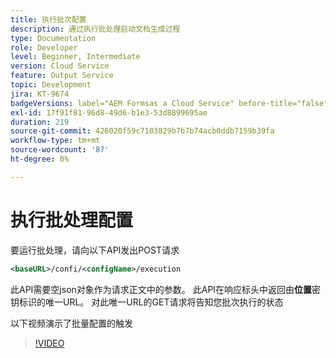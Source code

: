 ```yaml
---
title: 执行批次配置
description: 通过执行批处理启动文档生成过程
type: Documentation
role: Developer
level: Beginner, Intermediate
version: Cloud Service
feature: Output Service
topic: Development
jira: KT-9674
badgeVersions: label="AEM Formsas a Cloud Service" before-title="false"
exl-id: 17f91f81-96d8-49d6-b1e3-53d8899695ae
duration: 219
source-git-commit: 426020f59c7103829b7b7b74acb0ddb7159b39fa
workflow-type: tm+mt
source-wordcount: '87'
ht-degree: 0%

---
```


# 执行批处理配置

要运行批处理，请向以下API发出POST请求

```xml
<baseURL>/confi/<configName>/execution
```

此API需要空json对象作为请求正文中的参数。
此API在响应标头中返回由**位置**密钥标识的唯一URL。
对此唯一URL的GET请求将告知您批次执行的状态

以下视频演示了批量配置的触发

>[!VIDEO](https://video.tv.adobe.com/v/340242?quality=12&learn=on)
